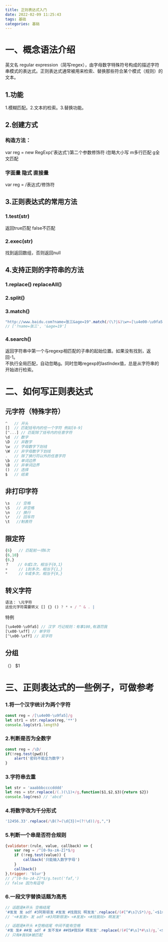 ```yaml
---
title: 正则表达式入门
date: 2022-02-09 11:25:43
tags: 基础
categories: 基础
---
```



# 一、概念语法介绍
英文名 regular expression（简写regex），由字母数字特殊符号构成的描述字符串模式的表达式。正则表达式通常被用来检索、替换那些符合某个模式（规则）的文本。

## 1.功能
1.模糊匹配。2.文本的检索。3.替换功能。

## 2.创建方式
### 构造方法：
var reg = new RegExp('表达式')第二个参数修饰符 i忽略大小写 m多行匹配 g全文匹配
### 字面量 隐式 直接量
var reg = /表达式/修饰符

## 3.正则表达式的常用方法
### 1.test(str)
返回true匹配 false不匹配
### 2.exec(str)
找到返回数组，否则返回null

## 4.支持正则的字符串的方法
### 1.replace() replaceAll()
### 2.split()
### 3.match()
```js
"http://www.baidu.com?name=张三&age=19".match(/(\?|&)\w+=[\u4e00-\u9fa5\w#]+/g)
// ['?name=张三', '&age=19']
```
### 4.search()
返回字符串中第一个与regexp相匹配的子串的起始位置。如果没有找到，返回-1。<br>
不执行全局匹配，自动忽略g。同时忽略regexp的lastIndex值，总是从字符串的开始进行检索。

# 二、如何写正则表达式
## 元字符（特殊字符）
```js
^   // 开头
[]  // 匹配括号内的任一个字符 例如[0-9]
[^...] // 匹配除了括号内的任意字符
\d  // 数字
\D  // 非数字
\w  // 字母数字下划线
\W  // 非字母数字下划线
.   // 除了换行符以外的任意字符
\b  // 单词边界
\B  // 非单词边界
()  // 选择
$   // 结束
```

## 非打印字符
```js
\s   // 空格
\S   // 非空格
\n   // 换行
\r   // 回车符
\t   //制表符
```

## 限定符
```js
{6}   // 匹配前一项6次
{6,10}
{6,}
？    // 0或1次，相当于{0,1}
+     // 1到多次，相当于{1,}
*     // 0或多次，相当于{0,}
```
## 转义字符
```js
语法： \元字符
这些元字符需要转义 [] {} () ? * + / ^ & . | 
```

特例
```js
[\u4e00-\u9fa5] // 汉字 巧记规则：有事100,有酒罚我
[\x00-\xff] // 单字符
[^\x00-\xff] // 双字符
```

## 分组
（） $1

# 三、正则表达式的一些例子，可做参考
### 1.将一个汉字统计为两个字符
```js
const reg = /[\u4e00-\u9fa5]/g
let str1 = str.replace(reg,'**')
console.log(str1.length)
```
### 2.判断是否为全数字
```js
const reg = /\D/
if(!reg.test(pwd)){
    alert('密码不能全为数字')
}
```
### 3.字符串去重
```js
let str = 'aaabbbccccdddd'
let res = str.replace(/(.)(\1)+/g,function($1,$2,$3){return $2})
console.log(res) // 'abcd'
```
### 4.将数字改为千分形式
```javaScript
'12456.33'.replace(/\B(?=(\d{3})+(?!\d))/g,",")
```
### 5.判断一个串是否符合规则
```javaScript
{validator:(rule, value, callback) => {
    var reg = /^[0-9a-zA-Z]*$/g
    if (!reg.test(value)) {
        callback('只能输入数字字母')
    }
    callback()
},trigger: 'blur'}
// /^[0-9a-zA-Z]*$/g.test('faf,')
// false 因为有逗号
```
### 6.一段文字替换话题为高亮
```js
// 话题是#开头 空格结尾
'#发发 发 adf #3阿斯顿发 #发发 #找我玩 啊发发'.replace(/(#[^#\s]\S*)/g,`<$1>`)
// '<#发发> 发 adf <#3阿斯顿发> <#发发> <#找我玩> 啊发发'

// 话题是#开头 #空格结尾 中间不能有空格
'#发 发# ##发 adf # 发不发# ##找#我玩# 啊发发'.replace(/(#[^#\s]*#\s)/g,`<$1>`)
// 只有#我玩#被匹配
```
